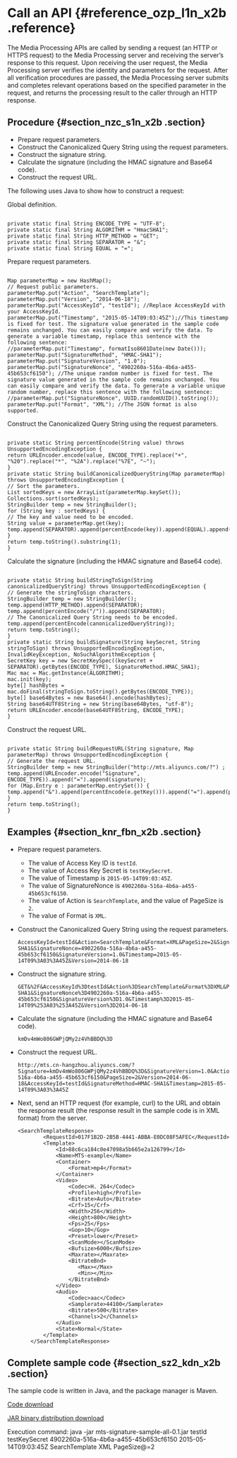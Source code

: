 # Call an API {#reference_ozp_l1n_x2b .reference}

The Media Processing APIs are called by sending a request \(an HTTP or HTTPS request\) to the Media Processing server and receiving the server’s response to this request. Upon receiving the user request, the Media Processing server verifies the identity and parameters for the request. After all verification procedures are passed, the Media Processing server submits and completes relevant operations based on the specified parameter in the request, and returns the processing result to the caller through an HTTP response.

## Procedure {#section_nzc_s1n_x2b .section}

-   Prepare request parameters.
-   Construct the Canonicalized Query String using the request parameters.
-   Construct the signature string.
-   Calculate the signature \(including the HMAC signature and Base64 code\).
-   Construct the request URL.

The following uses Java to show how to construct a request:

Global definition.

```

private static final String ENCODE_TYPE = "UTF-8";
private static final String ALGORITHM = "HmacSHA1";
private static final String HTTP_METHOD = "GET";
private static final String SEPARATOR = "&";
private static final String EQUAL = "=";
```

Prepare request parameters.

```

Map parameterMap = new HashMap();
// Request public parameters.
parameterMap.put("Action", "SearchTemplate");
parameterMap.put("Version", "2014-06-18");
parameterMap.put("AccessKeyId", "testId"); //Replace AccessKeyId with your AccessKeyId.
parameterMap.put("Timestamp", "2015-05-14T09:03:45Z");//This timestamp is fixed for test. The signature value generated in the sample code remains unchanged. You can easily compare and verify the data. To generate a variable timestamp, replace this sentence with the following sentence:
//parameterMap.put("Timestamp", formatIso8601Date(new Date())); 
parameterMap.put("SignatureMethod", "HMAC-SHA1");
parameterMap.put("SignatureVersion", "1.0");
parameterMap.put("SignatureNonce", "4902260a-516a-4b6a-a455-45b653cf6150"); //The unique random number is fixed for test. The signature value generated in the sample code remains unchanged. You can easily compare and verify the data. To generate a variable unique random number, replace this sentence with the following sentence:
//parameterMap.put("SignatureNonce", UUID.randomUUID().toString());
parameterMap.put("Format", "XML"); //The JSON format is also supported.
```

Construct the Canonicalized Query String using the request parameters.

```

private static String percentEncode(String value) throws UnsupportedEncodingException {
return URLEncoder.encode(value, ENCODE_TYPE).replace("+", "%20").replace("*", "%2A").replace("%7E", "~");
}
private static String buildCanonicalizedQueryString(Map parameterMap) throws UnsupportedEncodingException {
// Sort the parameters.
List sortedKeys = new ArrayList(parameterMap.keySet());
Collections.sort(sortedKeys);
StringBuilder temp = new StringBuilder();
for (String key : sortedKeys) {
// The key and value need to be encoded.
String value = parameterMap.get(key);
temp.append(SEPARATOR).append(percentEncode(key)).append(EQUAL).append(percentEncode(value));
}
return temp.toString().substring(1);
}
```

Calculate the signature \(including the HMAC signature and Base64 code\).

```

private static String buildStringToSign(String canonicalizedQueryString) throws UnsupportedEncodingException {
// Generate the stringToSign characters.
StringBuilder temp = new StringBuilder();
temp.append(HTTP_METHOD).append(SEPARATOR);
temp.append(percentEncode("/")).append(SEPARATOR);
// The Canonicalized Query String needs to be encoded.
temp.append(percentEncode(canonicalizedQueryString));
return temp.toString();
}
private static String buildSignature(String keySecret, String stringToSign) throws UnsupportedEncodingException, InvalidKeyException, NoSuchAlgorithmException {
SecretKey key = new SecretKeySpec((keySecret + SEPARATOR).getBytes(ENCODE_TYPE), SignatureMethod.HMAC_SHA1);
Mac mac = Mac.getInstance(ALGORITHM);
mac.init(key);
byte[] hashBytes = mac.doFinal(stringToSign.toString().getBytes(ENCODE_TYPE));
byte[] base64Bytes = new Base64().encode(hashBytes);
String base64UTF8String = new String(base64Bytes, "utf-8");
return URLEncoder.encode(base64UTF8String, ENCODE_TYPE);
}
```

Construct the request URL.

```

private static String buildRequestURL(String signature, Map parameterMap) throws UnsupportedEncodingException {
// Generate the request URL.
StringBuilder temp = new StringBuilder("http://mts.aliyuncs.com/?") ;
temp.append(URLEncoder.encode("Signature", ENCODE_TYPE)).append("=").append(signature);
for (Map.Entry e : parameterMap.entrySet()) {
temp.append("&").append(percentEncode(e.getKey())).append("=").append(percentEncode(e.getValue()));
}
return temp.toString();
}
```

## Examples {#section_knr_fbn_x2b .section}

-   Prepare request parameters.
    -   The value of Access Key ID is `testId`.
    -   The value of Access Key Secret is `testKeySecret`.
    -   The value of Timestamp is `2015-05-14T09:03:45Z`.
    -   The value of SignatureNonce is `4902260a-516a-4b6a-a455-45b653cf6150`.
    -   The value of Action is `SearchTemplate`, and the value of PageSize is `2`.
    -   The value of Format is `XML`.
-   Construct the Canonicalized Query String using the request parameters.

    ```
    AccessKeyId=testId&Action=SearchTemplate&Format=XML&PageSize=2&SignatureMethod=HMAC-SHA1&SignatureNonce=4902260a-516a-4b6a-a455-45b653cf6150&SignatureVersion=1.0&Timestamp=2015-05-14T09%3A03%3A45Z&Version=2014-06-18
    ```

-   Construct the signature string.

    ```
    GET&%2F&AccessKeyId%3DtestId&Action%3DSearchTemplate&Format%3DXML&PageSize%3D2&SignatureMethod%3DHMAC-SHA1&SignatureNonce%3D4902260a-516a-4b6a-a455-45b653cf6150&SignatureVersion%3D1.0&Timestamp%3D2015-05-14T09%253A03%253A45Z&Version%3D2014-06-18
    ```

-   Calculate the signature \(including the HMAC signature and Base64 code\).

    ```
    kmDv4mWo806GWPjQMy2z4VhBBDQ%3D
    ```

-   Construct the request URL.

    ```
    http://mts.cn-hangzhou.aliyuncs.com/?Signature=kmDv4mWo806GWPjQMy2z4VhBBDQ%3D&SignatureVersion=1.0&Action=SearchTemplate&Format=XML&SignatureNonce=4902260a-516a-4b6a-a455-45b653cf6150&PageSize=2&Version=2014-06-18&AccessKeyId=testId&SignatureMethod=HMAC-SHA1&Timestamp=2015-05-14T09%3A03%3A45Z
    ```

-   Next, send an HTTP request \(for example, curl\) to the URL and obtain the response result \(the response result in the sample code is in XML format\) from the server.

    ```
    <SearchTemplateResponse>
            <RequestId>017F1B2D-2B5B-4441-ABBA-E0DC08F5AFEC</RequestId>
            <Template>
                <Id>88c6ca184c0e47098a5b665e2a126799</Id>
                <Name>MTS-example</Name>
                <Container>
                    <Format>mp4</Format>
                </Container>
                <Video>
                    <Codec>H. 264</Codec>
                    <Profile>high</Profile>
                    <Bitrate>Auto</Bitrate>
                    <Crf>15</Crf>
                    <Width>256</Width>
                    <Height>800</Height>
                    <Fps>25</Fps>
                    <Gop>10</Gop>
                    <Preset>lower</Preset>
                    <ScanMode></ScanMode>
                    <Bufsize>6000</Bufsize>
                    <Maxrate></Maxrate>
                    <BitrateBnd>
                       <Max></Max>
                       <Min></Min>
                    </BitrateBnd>
                </Video>
                <Audio>
                    <Codec>aac</Codec>
                    <Samplerate>44100</Samplerate>
                    <Bitrate>500</Bitrate>
                    <Channels>2</Channels>
                </Audio>
                <State>Normal</State>
            </Template>
        </SearchTemplateResponse>
    ```


## Complete sample code {#section_sz2_kdn_x2b .section}

The sample code is written in Java, and the package manager is Maven.

[Code download](http://outline.oss-cn-hangzhou.aliyuncs.com/doc/mts/demo/mts-signature-sample-source-0.1.zip)

[JAR binary distribution download](http://outline.oss-cn-hangzhou.aliyuncs.com/doc/mts/demo/mts-signature-sample-all-0.1.jar)

Execution command: java -jar mts-signature-sample-all-0.1.jar testId testKeySecret 4902260a-516a-4b6a-a455-45b653cf6150 2015-05-14T09:03:45Z SearchTemplate XML PageSize@=2

